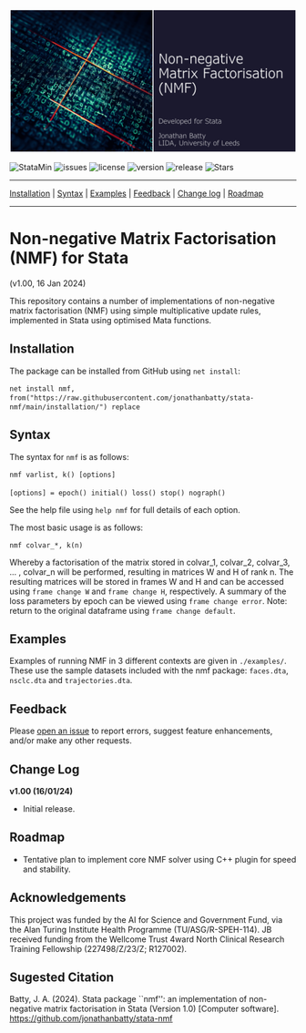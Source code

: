 ![NMF in Stata](assets/package.png?raw=true "NMF in Stata")

![StataMin](https://img.shields.io/badge/stata-2024-blue) ![issues](https://img.shields.io/github/issues/jonathanbatty/stata-nmf) ![license](https://img.shields.io/github/license/jonathanbatty/stata-nmf) ![version](https://img.shields.io/github/v/release/jonathanbatty/stata-nmf) ![release](https://img.shields.io/github/release-date/jonathanbatty/stata-nmf) ![Stars](https://img.shields.io/github/stars/jonathanbatty/stata-nmf) 

---

[Installation](#Installation) | [Syntax](#Syntax) | [Examples](#Examples) | [Feedback](#Feedback) | [Change log](#Change-log) | [Roadmap](#Roadmap)

---

# Non-negative Matrix Factorisation (NMF) for Stata
(v1.00, 16 Jan 2024)

This repository contains a number of implementations of non-negative matrix factorisation (NMF) using simple multiplicative update rules, implemented in Stata using optimised Mata functions.

## Installation
The package can be installed from GitHub using `net install`:

```
net install nmf, from("https://raw.githubusercontent.com/jonathanbatty/stata-nmf/main/installation/") replace

```

## Syntax
The syntax for `nmf` is as follows:

```
nmf varlist, k() [options]

[options] = epoch() initial() loss() stop() nograph()
```

See the help file using `help nmf` for full details of each option.

The most basic usage is as follows:

```
nmf colvar_*, k(n)
```

Whereby a factorisation of the matrix stored in colvar_1, colvar_2, colvar_3, ... , colvar_n will be performed, resulting in matrices W and H of rank n. The resulting matrices will be stored in frames W and H and can be accessed using `frame change W` and `frame change H`, respectively. A summary of the loss parameters by epoch can be viewed using `frame change error`. Note: return to the original dataframe using `frame change default`.

## Examples
Examples of running NMF in 3 different contexts are given in `./examples/`. These use the sample datasets included with the nmf package: `faces.dta`, `nsclc.dta` and `trajectories.dta`.

## Feedback
Please [open an issue](https://github.com/jonathanbatty/stata-nmf/issues) to report errors, suggest feature enhancements, and/or make any other requests. 

## Change Log
**v1.00 (16/01/24)**
 - Initial release.

## Roadmap
- Tentative plan to implement core NMF solver using C++ plugin for speed and stability.

## Acknowledgements
This project was funded by the AI for Science and Government Fund, via the Alan Turing Institute Health Programme (TU/ASG/R-SPEH-114). JB received funding from the Wellcome Trust 4ward North Clinical Research Training Fellowship (227498/Z/23/Z; R127002). 

## Sugested Citation
Batty, J. A. (2024). Stata package ``nmf'': an implementation of non-negative matrix factorisation in Stata (Version 1.0) [Computer software]. https://github.com/jonathanbatty/stata-nmf
